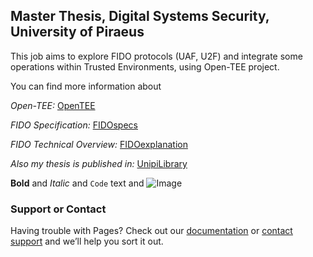 ## Master Thesis, Digital Systems Security, University of Piraeus

This job aims to explore FIDO protocols (UAF, U2F) and integrate some operations within Trusted Environments, using Open-TEE project.


You can find more information about 

_Open-TEE:_
[OpenTEE](https://open-tee.github.io) 

_FIDO Specification:_
[FIDOspecs](https://fidoalliance.org/download/)

_FIDO Technical Overview:_
[FIDOexplanation](https://www.youtube.com/watch?v=msOSkU__xH0)

_Also my thesis is published in:_ [UnipiLibrary](http://dione.lib.unipi.gr/xmlui/handle/unipi/11387) 




**Bold** and _Italic_ and `Code` text
and ![Image](src)
### Support or Contact
Having trouble with Pages? Check out our [documentation](https://help.github.com/categories/github-pages-basics/) or [contact support](https://github.com/contact) and we’ll help you sort it out.
